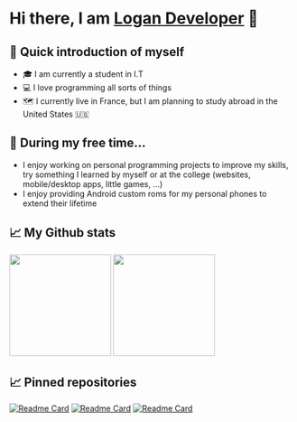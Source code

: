# Hi there, I am <a href="https://github.com/Logan-Developer" target="_blank">Logan Developer</a> 👋

## 💬 Quick introduction of myself
- 🎓 I am currently a student in I.T
- 💻 I love programming all sorts of things
- 🗺️ I currently live in France, but I am planning to study abroad in the United States 🇺🇸

## 💬 During my free time...
- I enjoy working on personal programming projects to improve my skills, try something I learned by myself or at the college (websites, mobile/desktop apps, little games, ...)
- I enjoy providing Android custom roms for my personal phones to extend their lifetime

## 📈 My Github stats

<p>
  <img height="180em" src="https://github-readme-stats.vercel.app/api?username=Logan-Developer&show_icons=true&hide_border=true&count_private=true&include_all_commits=true&theme=tokyonight" />
  <img height="180em" src="https://github-readme-stats.vercel.app/api/top-langs/?username=Logan-Developer&show_icons=true&hide_border=true&layout=compact&langs_count=8&theme=tokyonight"/>
</p>

## 📈 Pinned repositories

[![Readme Card](https://github-readme-stats.vercel.app/api/pin?username=Evolution-x-Devices&repo=device_xiaomi_cepheus&hide_border=true&theme=tokyonight)](https://github.com/Evolution-X-Devices/device_xiaomi_cepheus)
[![Readme Card](https://github-readme-stats.vercel.app/api/pin?username=Evolution-x-Devices&repo=kernel_xiaomi_cepheus&hide_border=true&theme=tokyonight)](https://github.com/Evolution-X-Devices/kernel_xiaomi_cepheus)
[![Readme Card](https://github-readme-stats.vercel.app/api/pin?username=Logan-Developer&repo=my-ufr-planning&hide_border=true&theme=tokyonight)](https://github.com/Logan-Developer/my-ufr-planning)

<!--
**Logan-Developer/Logan-Developer** is a ✨ _special_ ✨ repository because its `README.md` (this file) appears on your GitHub profile.

Here are some ideas to get you started:

- 🔭 I’m currently working on ...
- 🌱 I’m currently learning ...
- 👯 I’m looking to collaborate on ...
- 🤔 I’m looking for help with ...
- 💬 Ask me about ...
- 📫 How to reach me: ...
- 😄 Pronouns: ...
- ⚡ Fun fact: ...
-->
